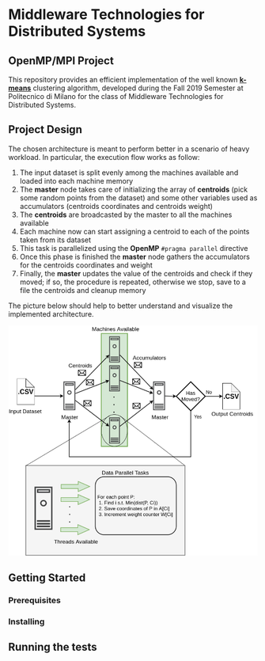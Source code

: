 # Middleware Technologies for Distributed Systems 


## OpenMP/MPI Project

This repository provides an efficient implementation of the well known __[k-means](https://en.wikipedia.org/wiki/K-means_clustering)__ clustering algorithm, developed during the Fall 2019 Semester at Politecnico di Milano for the class of Middleware Technologies for Distributed Systems. 


## Project Design 

The chosen architecture is meant to perform better in a scenario of heavy workload. In particular, the execution flow works as follow:

1. The input dataset is split evenly among the machines available and loaded into each machine memory
2. The __master__ node takes care of initializing the array of __centroids__ (pick some random points from the dataset) and some other variables used as accumulators (centroids coordinates and centroids weight)
3. The __centroids__ are broadcasted by the master to all the machines available
4. Each machine now can start assigning a centroid to each of the points taken from its dataset
5. This task is parallelized using the __OpenMP__ `#pragma parallel` directive 
6. Once this phase is finished the __master__ node gathers the accumulators for the centroids coordinates and weight
7. Finally, the __master__ updates the value of the centroids and check if they moved; if so, the procedure is repeated, otherwise we stop, save to a file the centroids and cleanup memory     

The picture below should help to better understand and visualize the implemented architecture.

![test](./kmeans_MPI_OMP.png)

## Getting Started 



### Prerequisites



### Installing



## Running the tests



